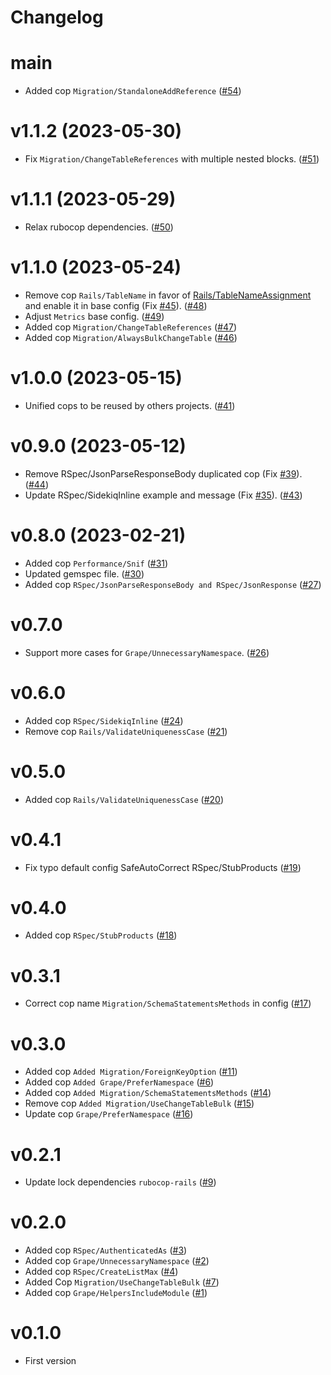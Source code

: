 # Changelog

# main

* Added cop `Migration/StandaloneAddReference` ([#54](https://github.com/petalmd/rubocop-petal/pull/54))

# v1.1.2 (2023-05-30)

* Fix `Migration/ChangeTableReferences` with multiple nested blocks. ([#51](https://github.com/petalmd/rubocop-petal/pull/51))

# v1.1.1 (2023-05-29)

* Relax rubocop dependencies. ([#50](https://github.com/petalmd/rubocop-petal/pull/50))

# v1.1.0 (2023-05-24)

* Remove cop `Rails/TableName` in favor of [Rails/TableNameAssignment](https://docs.rubocop.org/rubocop-rails/cops_rails.html#railstablenameassignment)
  and enable it in base config (Fix [#45](https://github.com/petalmd/rubocop-petal/issues/45)). ([#48](https://github.com/petalmd/rubocop-petal/pull/48))
* Adjust `Metrics` base config. ([#49](https://github.com/petalmd/rubocop-petal/pull/49))
* Added cop `Migration/ChangeTableReferences` ([#47](https://github.com/petalmd/rubocop-petal/pull/47))
* Added cop `Migration/AlwaysBulkChangeTable` ([#46](https://github.com/petalmd/rubocop-petal/pull/46))

# v1.0.0 (2023-05-15)

* Unified cops to be reused by others projects. ([#41](https://github.com/petalmd/rubocop-petal/pull/41))

# v0.9.0 (2023-05-12)

* Remove RSpec/JsonParseResponseBody duplicated cop (Fix [#39](https://github.com/petalmd/rubocop-petal/issues/39)). ([#44](https://github.com/petalmd/rubocop-petal/pull/44))
* Update RSpec/SidekiqInline example and message (Fix [#35](https://github.com/petalmd/rubocop-petal/issues/35)). ([#43](https://github.com/petalmd/rubocop-petal/pull/43))

# v0.8.0 (2023-02-21)

* Added cop `Performance/Snif` ([#31](https://github.com/petalmd/rubocop-petal/pull/31))
* Updated gemspec file. ([#30](https://github.com/petalmd/rubocop-petal/pull/30))
* Added cop `RSpec/JsonParseResponseBody and RSpec/JsonResponse` ([#27](https://github.com/petalmd/rubocop-petal/pull/27))

# v0.7.0

* Support more cases for `Grape/UnnecessaryNamespace`. ([#26](https://github.com/petalmd/rubocop-petal/pull/26))

# v0.6.0

* Added cop `RSpec/SidekiqInline` ([#24](https://github.com/petalmd/rubocop-petal/pull/24))
* Remove cop `Rails/ValidateUniquenessCase` ([#21](https://github.com/petalmd/rubocop-petal/pull/21))

# v0.5.0

* Added cop `Rails/ValidateUniquenessCase` ([#20](https://github.com/petalmd/rubocop-petal/pull/20))

# v0.4.1

* Fix typo default config SafeAutoCorrect RSpec/StubProducts ([#19](https://github.com/petalmd/rubocop-petal/pull/19))

# v0.4.0

* Added cop `RSpec/StubProducts` ([#18](https://github.com/petalmd/rubocop-petal/pull/18))

# v0.3.1

* Correct cop name `Migration/SchemaStatementsMethods` in config ([#17](https://github.com/petalmd/rubocop-petal/pull/17))

# v0.3.0

* Added cop `Added Migration/ForeignKeyOption` ([#11](https://github.com/petalmd/rubocop-petal/pull/11))
* Added cop `Added Grape/PreferNamespace` ([#6](https://github.com/petalmd/rubocop-petal/pull/6))
* Added cop `Added Migration/SchemaStatementsMethods` ([#14](https://github.com/petalmd/rubocop-petal/pull/14))
* Remove cop `Added Migration/UseChangeTableBulk` ([#15](https://github.com/petalmd/rubocop-petal/pull/15))
* Update cop `Grape/PreferNamespace` ([#16](https://github.com/petalmd/rubocop-petal/pull/16))

# v0.2.1

* Update lock dependencies `rubocop-rails` ([#9](https://github.com/petalmd/rubocop-petal/pull/9))

# v0.2.0

* Added cop `RSpec/AuthenticatedAs` ([#3](https://github.com/petalmd/rubocop-petal/pull/3))
* Added cop `Grape/UnnecessaryNamespace` ([#2](https://github.com/petalmd/rubocop-petal/pull/2))
* Added cop `RSpec/CreateListMax` ([#4](https://github.com/petalmd/rubocop-petal/pull/4))
* Added Cop `Migration/UseChangeTableBulk` ([#7](https://github.com/petalmd/rubocop-petal/pull/7))
* Added cop `Grape/HelpersIncludeModule` ([#1](https://github.com/petalmd/rubocop-petal/pull/1))

# v0.1.0

* First version

